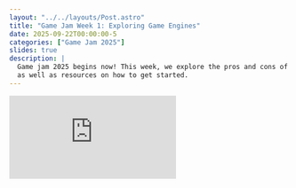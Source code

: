 ```yaml
---
layout: "../../layouts/Post.astro"
title: "Game Jam Week 1: Exploring Game Engines"
date: 2025-09-22T00:00:00-5
categories: ["Game Jam 2025"]
slides: true
description: |
  Game jam 2025 begins now! This week, we explore the pros and cons of different game engines 
  as well as resources on how to get started.
---
```

<div class="-mx-4 block h-3/4">
<iframe class="w-full aspect-[1.55]" src="https://docs.google.com/presentation/d/e/2PACX-1vQGXNIjoFJdbxFtAFOMdiEveYSc3wfgnbEfwEbjFqhJ9-4mpPL8QFGuo17R1sJPeAyxBRAP9J5mjDoP/pubembed?start=false&loop=false" frameborder="0" allowfullscreen="true" mozallowfullscreen="true" webkitallowfullscreen="true"></iframe>
</div>
